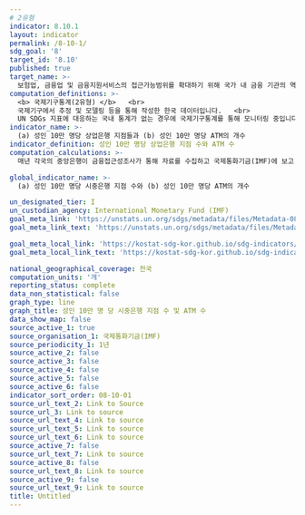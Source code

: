 ```yaml
---
# 2유형 
indicator: 8.10.1
layout: indicator
permalink: /8-10-1/
sdg_goal: '8'
target_id: '8.10'
published: true
target_name: >-
  보험업, 금융업 및 금융지원서비스의 접근가능범위를 확대하기 위해 국가 내 금융 기관의 역량 강화
computation_definitions: >-
  <b> 국제기구통계(2유형) </b>   <br>
  국제기구에서 추정 및 모델링 등을 통해 작성한 한국 데이터입니다.   <br>
  UN SDGs 지표에 대응하는 국내 통계가 없는 경우에 국제기구통계를 통해 모니터링 중입니다. 
indicator_name: >-
  (a) 성인 10만 명당 상업은행 지점들과 (b) 성인 10만 명당 ATM의 개수
indicator_definition: 성인 10만 명당 상업은행 지점 수와 ATM 수
computation_calculations: >-
  매년 각국의 중앙은행이 금융접근성조사가 통해 자료를 수집하고 국제통화기금(IMF)에 보고 

global_indicator_name: >-
  (a) 성인 10만 명당 시중은행 지점 수와 (b) 성인 10만 명당 ATM의 개수

un_designated_tier: I
un_custodian_agency: International Monetary Fund (IMF)
goal_meta_link: 'https://unstats.un.org/sdgs/metadata/files/Metadata-08-10-01.pdf'
goal_meta_link_text: 'https://unstats.un.org/sdgs/metadata/files/Metadata-08-10-01.pdf'

goal_meta_local_link: 'https://kostat-sdg-kor.github.io/sdg-indicators/public/data/Metadata-08-10-01_KOR.pdf'
goal_meta_local_link_text: 'https://kostat-sdg-kor.github.io/sdg-indicators/public/data/Metadata-08-10-01_KOR.pdf'

national_geographical_coverage: 전국
computation_units: '개'
reporting_status: complete
data_non_statistical: false
graph_type: line
graph_title: 성인 10만 명 당 시중은행 지점 수 및 ATM 수
data_show_map: false
source_active_1: true
source_organisation_1: 국제통화기금(IMF)
source_periodicity_1: 1년
source_active_2: false
source_active_3: false
source_active_4: false
source_active_5: false
source_active_6: false
indicator_sort_order: 08-10-01
source_url_text_2: Link to Source
source_url_3: Link to source
source_url_text_4: Link to source
source_url_text_5: Link to source
source_url_text_6: Link to source
source_active_7: false
source_url_text_7: Link to source
source_active_8: false
source_url_text_8: Link to source
source_active_9: false
source_url_text_9: Link to source
title: Untitled
---
```

